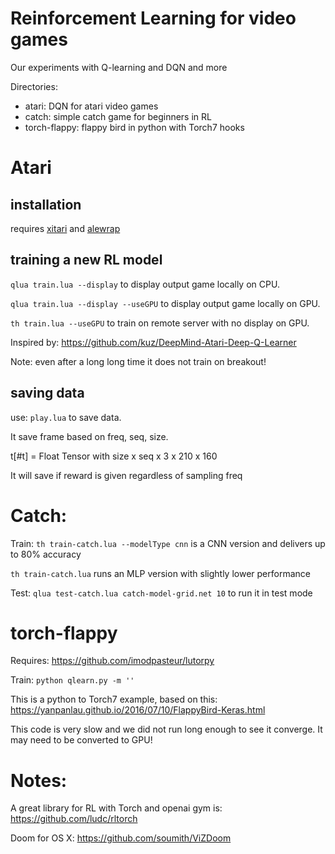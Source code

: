 # Reinforcement Learning for video games

Our experiments with Q-learning and DQN and more

Directories:

- atari: DQN for atari video games
- catch: simple catch game for beginners in RL
- torch-flappy: flappy bird in python with Torch7 hooks


# Atari

## installation

requires [xitari](https://github.com/deepmind/xitari.git) and [alewrap](https://github.com/deepmind/alewrap.git
)

## training a new RL model

`qlua train.lua --display` to display output game locally on CPU.

`qlua train.lua --display --useGPU` to display output game locally on GPU.

`th train.lua --useGPU` to train on remote server with no display on GPU.

Inspired by: https://github.com/kuz/DeepMind-Atari-Deep-Q-Learner

Note: even after a long long time it does not train on breakout!

## saving data

use: `play.lua` to save data.

It save frame based on freq, seq, size.

t[#t] = Float Tensor with size x seq x 3 x 210 x 160

It will save if reward is given regardless of sampling freq




# Catch:

Train: `th train-catch.lua --modelType cnn` is a CNN version and delivers up to 80% accuracy

`th train-catch.lua` runs an MLP version with slightly lower performance


Test: `qlua test-catch.lua catch-model-grid.net 10` to run it in test mode



# torch-flappy

Requires: https://github.com/imodpasteur/lutorpy

Train: `python qlearn.py -m ''`

This is a python to Torch7 example, based on this: https://yanpanlau.github.io/2016/07/10/FlappyBird-Keras.html

This code is very slow and we did not run long enough to see it converge. It may need to be converted to GPU!


# Notes:

A great library for RL with Torch and openai gym is:
https://github.com/ludc/rltorch

Doom for OS X: https://github.com/soumith/ViZDoom


